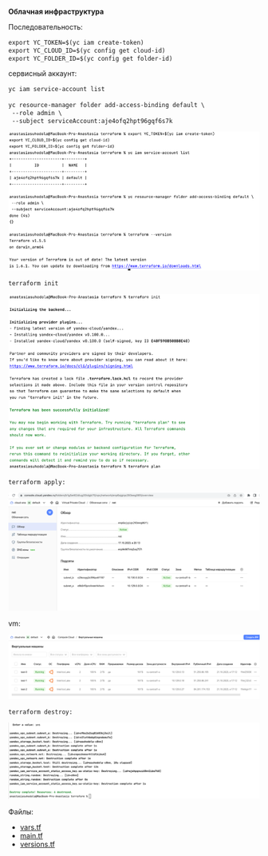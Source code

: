 **Облачная инфраструктура**

Последовательность:

```
export YC_TOKEN=$(yc iam create-token)
export YC_CLOUD_ID=$(yc config get cloud-id)
export YC_FOLDER_ID=$(yc config get folder-id)
```

сервисный аккаунт:

```
yc iam service-account list

yc resource-manager folder add-access-binding default \
 --role admin \
 --subject serviceAccount:aje4ofq2hpt96gqf6s7k
```

![img.png](pics/img.png)

```
terraform init
```
![img_2.png](pics/img_2.png)

```
terraform apply:
```
![img_1.png](pics/img_1.png)

vm:

![img.png](pics/img_5.png)

```
terraform destroy:
```
![img_1.png](pics/img_3.png)

Файлы:

* [vars.tf](vars.tf)
* [main.tf](main.tf)
* [versions.tf](versions.tf)